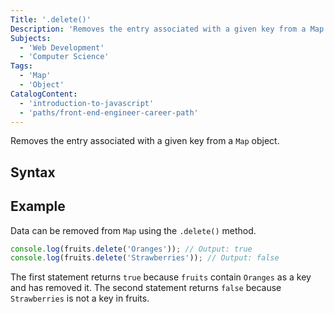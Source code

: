 ```yaml
---
Title: '.delete()'
Description: 'Removes the entry associated with a given key from a Map object.'
Subjects:
  - 'Web Development'
  - 'Computer Science'
Tags:
  - 'Map'
  - 'Object'
CatalogContent:
  - 'introduction-to-javascript'
  - 'paths/front-end-engineer-career-path'
---
```


Removes the entry associated with a given key from a `Map` object.

## Syntax

## Example

Data can be removed from `Map` using the `.delete()` method.

```js
console.log(fruits.delete('Oranges')); // Output: true
console.log(fruits.delete('Strawberries')); // Output: false
```

The first statement returns `true` because `fruits` contain `Oranges` as a key and has removed it.
The second statement returns `false` because `Strawberries` is not a key in fruits.
